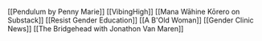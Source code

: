 [[Pendulum by Penny Marie]]
[[VibingHigh]]
[[Mana Wāhine Kōrero on Substack]]
[[Resist Gender Education]]
[[A B'Old Woman]]
[[Gender Clinic News]]
[[The Bridgehead with Jonathon Van Maren]]